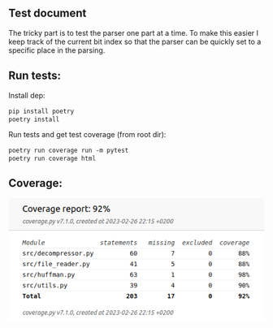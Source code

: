 ## Test document

The tricky part is to test the parser one part at a time. To make this easier I keep track of the current bit index so that the parser can be quickly set to a specific place in the parsing. 


## Run tests:

Install dep:
```
pip install poetry
poetry install
```

Run tests and get test coverage (from root dir):
```
poetry run coverage run -m pytest
poetry run coverage html
```

## Coverage:
![](code_cov.png)